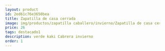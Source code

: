 ```yaml
---
layout: product
id: 2ed61c76e3650bea
title: Zapatilla de casa cerrada
image: img/productos/zapatilla caballero/invierno/Zapatilla de casa cerrada=26=destacado1=verde kaki Cabrera invierno.webp
price: 26
tags: destacado1
description: verde kaki Cabrera invierno
order: 1
---
```

